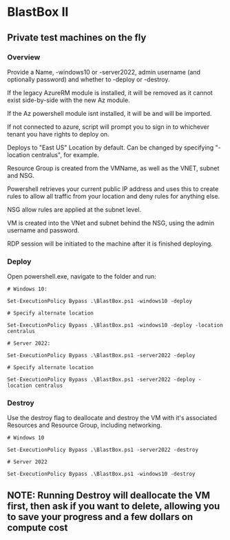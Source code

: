 # BlastBox II

## Private test machines on the fly

### Overview
Provide a Name, -windows10 or -server2022, admin username (and optionally password) and whether to -deploy or -destroy.

If the legacy AzureRM module is installed, it will be removed as it cannot exist side-by-side with the new Az module.

If the Az powershell module isnt installed, it will be and will be imported.

If not connected to azure, script will prompt you to sign in to whichever tenant you have rights to deploy on.

Deploys to "East US" Location by default. Can be changed by specifying "-location centralus", for example.

Resource Group is created from the VMName, as well as the VNET, subnet and NSG.

Powershell retrieves your current public IP address and uses this to create rules to allow all traffic from your location and deny rules for anything else.

NSG allow rules are applied at the subnet level.

VM is created into the VNet and subnet behind the NSG, using the admin username and password.

RDP session will be initiated to the machine after it is finished deploying. 





### Deploy
Open powershell.exe, navigate to the folder and run:

```
# Windows 10:

Set-ExecutionPolicy Bypass .\BlastBox.ps1 -windows10 -deploy

# Specify alternate location

Set-ExecutionPolicy Bypass .\BlastBox.ps1 -windows10 -deploy -location centralus
 
# Server 2022:

Set-ExecutionPolicy Bypass .\BlastBox.ps1 -server2022 -deploy

# Specify alternate location

Set-ExecutionPolicy Bypass .\BlastBox.ps1 -server2022 -deploy -location centralus
```

### Destroy
Use the destroy flag to deallocate and destroy the VM with it's associated Resources and Resource Group, including networking.
```
# Windows 10

Set-ExecutionPolicy Bypass .\BlastBox.ps1 -server2022 -destroy

# Server 2022

Set-ExecutionPolicy Bypass .\BlastBox.ps1 -windows10 -destroy
```
## NOTE: Running Destroy will deallocate the VM first, then ask if you want to delete, allowing you to save your progress and a few dollars on compute cost

